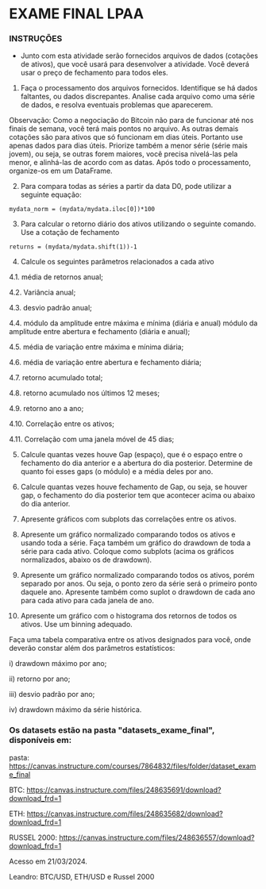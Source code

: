 # EXAME FINAL LPAA

### INSTRUÇÕES

- Junto com esta atividade serão fornecidos arquivos de dados (cotações de ativos), que você usará para desenvolver a atividade. Você deverá usar o preço de fechamento para todos eles.

1. Faça o processamento dos arquivos fornecidos. Identifique se há dados faltantes, ou dados discrepantes. Analise cada arquivo como uma série de dados, e resolva eventuais problemas que aparecerem.

Observação: Como a negociação do Bitcoin não para de funcionar até nos finais de semana, você terá mais pontos no arquivo. As outras demais cotações são para ativos que só funcionam em dias úteis. Portanto use apenas dados para dias úteis. Priorize também a menor série (série mais jovem), ou seja, se outras forem maiores, você precisa nivelá-las pela menor, e alinhá-las de acordo com as datas. Após todo o processamento, organize-os em um DataFrame.

2. Para compara todas as séries a partir da data D0, pode utilizar a seguinte equação:
```
mydata_norm = (mydata/mydata.iloc[0])*100
```
3. Para calcular  o retorno diário dos ativos utilizando o seguinte comando. Use a cotação de fechamento
```
returns = (mydata/mydata.shift(1))-1
```
4. Calcule os seguintes parâmetros relacionados a cada ativo

4.1. média de retornos anual;

4.2. Variância anual;

4.3. desvio padrão anual;

4.4. módulo da amplitude entre máxima e mínima (diária e anual) módulo da amplitude entre abertura e fechamento (diária e anual);

4.5. média de variação entre máxima e mínima diária;

4.6. média de variação entre abertura e fechamento diária;

4.7. retorno acumulado total;

4.8. retorno acumulado nos últimos 12 meses; 

4.9. retorno ano a ano;

4.10. Correlação entre os ativos;

4.11. Correlação com uma janela móvel de 45 dias;

5. Calcule quantas vezes houve Gap (espaço), que é o espaço entre o fechamento do dia anterior e a abertura do dia posterior. Determine de quanto foi esses gaps (o módulo) e a média deles por ano.

6. Calcule quantas vezes houve fechamento de Gap, ou seja, se houver gap, o fechamento do dia posterior tem que acontecer acima ou abaixo do dia anterior.

7. Apresente gráficos com subplots das correlações entre os ativos.

8. Apresente um gráfico normalizado comparando todos os ativos e usando toda a série. Faça também um gráfico do drawdown de toda a série para cada ativo. Coloque como subplots (acima os gráficos normalizados, abaixo os de drawdown).

9. Apresente um gráfico normalizado comparando todos os ativos, porém separado por anos. Ou seja, o ponto zero da série será o primeiro ponto daquele ano. Apresente também como suplot o drawdown de cada ano para cada ativo para cada janela de ano.

10. Apresente um gráfico com o histograma dos retornos de todos os ativos. Use um binning adequado.

Faça uma tabela comparativa entre os ativos designados para você, onde deverão constar além dos parâmetros estatísticos:

i) drawdown máximo por ano;

ii) retorno por ano;

iii) desvio padrão por ano;

iv) drawdown máximo da série histórica.


### Os datasets estão na pasta "datasets_exame_final", disponíveis em:

pasta: https://canvas.instructure.com/courses/7864832/files/folder/dataset_exame_final

BTC: https://canvas.instructure.com/files/248635691/download?download_frd=1

ETH: https://canvas.instructure.com/files/248635682/download?download_frd=1

RUSSEL 2000: https://canvas.instructure.com/files/248636557/download?download_frd=1

Acesso em 21/03/2024.

Leandro: BTC/USD, ETH/USD e Russel 2000
